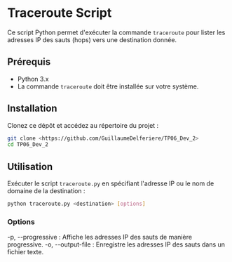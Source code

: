 # Traceroute Script

Ce script Python permet d'exécuter la commande `traceroute` pour lister les adresses IP des sauts (hops) vers une destination donnée.

## Prérequis

- Python 3.x
- La commande `traceroute` doit être installée sur votre système.

## Installation

Clonez ce dépôt et accédez au répertoire du projet :

```bash
git clone <https://github.com/GuillaumeDelferiere/TP06_Dev_2>
cd TP06_Dev_2
```
## Utilisation
Exécuter le script `traceroute.py` en spécifiant l'adresse IP ou le nom de domaine de la destination :

```bash
python traceroute.py <destination> [options]
```
### Options
-p, --progressive : Affiche les adresses IP des sauts de manière progressive.
-o, --output-file : Enregistre les adresses IP des sauts dans un fichier texte.